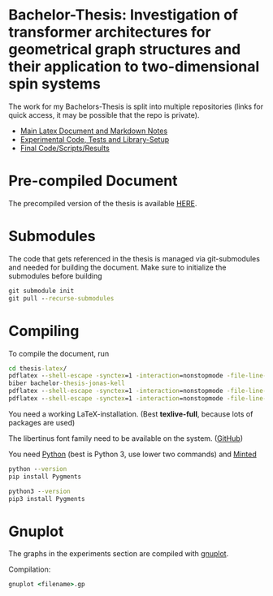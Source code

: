 # Bachelor-Thesis: Investigation of transformer architectures for geometrical graph structures and their application to two-dimensional spin systems

The work for my Bachelors-Thesis is split into multiple repositories (links for quick access, it may be possible that the repo is private).

-   [Main Latex Document and Markdown Notes](https://github.com/jonas-kell/bachelor-thesis-documents)
-   [Experimental Code, Tests and Library-Setup](https://github.com/jonas-kell/bachelor-thesis-experiments)
-   [Final Code/Scripts/Results](https://github.com/jonas-kell/bachelor-thesis-code)

# Pre-compiled Document

The precompiled version of the thesis is available [HERE](./Investigation%20of%20transformer%20architectures%20for%20geometrical%20graph%20structures%20-%20Bachelor%20Thesis%20Jonas%20Kell.pdf).

# Submodules

The code that gets referenced in the thesis is managed via git-submodules and needed for building the document. Make sure to initialize the submodules before building

```cmd
git submodule init
git pull --recurse-submodules
```

# Compiling

To compile the document, run

```cmd
cd thesis-latex/
pdflatex --shell-escape -synctex=1 -interaction=nonstopmode -file-line-error bachelor-thesis-jonas-kell.tex
biber bachelor-thesis-jonas-kell
pdflatex --shell-escape -synctex=1 -interaction=nonstopmode -file-line-error bachelor-thesis-jonas-kell.tex
pdflatex --shell-escape -synctex=1 -interaction=nonstopmode -file-line-error bachelor-thesis-jonas-kell.tex
```

You need a working LaTeX-installation. (Best **texlive-full**, because lots of packages are used)

The libertinus font family need to be available on the system. ([GitHub](https://github.com/alerque/libertinus))

You need [Python](https://www.python.org/) (best is Python 3, use lower two commands) and [Minted](https://ctan.org/pkg/minted?lang=de)

```cmd
python --version
pip install Pygments

python3 --version
pip3 install Pygments
```

# Gnuplot

The graphs in the experiments section are compiled with [gnuplot](http://www.gnuplot.info/).

Compilation:

```cmd
gnuplot <filename>.gp
```
